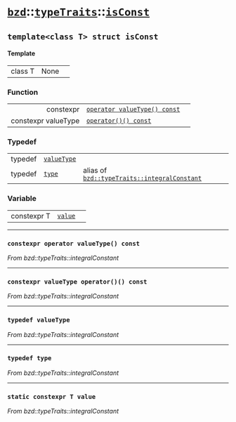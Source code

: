 # [`bzd`](../../../index.md)::[`typeTraits`](../../index.md)::[`isConst`](../index.md)

## `template<class T> struct isConst`

#### Template
||||
|---:|:---|:---|
|class T|None||
### Function
||||
|---:|:---|:---|
|constexpr|[`operator valueType() const`](./index.md)||
|constexpr valueType|[`operator()() const`](./index.md)||
### Typedef
||||
|---:|:---|:---|
|typedef|[`valueType`](./index.md)||
|typedef|[`type`](./index.md)|alias of [`bzd::typeTraits::integralConstant`](../integralconstant/index.md)|
### Variable
||||
|---:|:---|:---|
|constexpr T|[`value`](./index.md)||
------
### `constexpr operator valueType() const`
*From bzd::typeTraits::integralConstant*


------
### `constexpr valueType operator()() const`
*From bzd::typeTraits::integralConstant*


------
### `typedef valueType`
*From bzd::typeTraits::integralConstant*


------
### `typedef type`
*From bzd::typeTraits::integralConstant*


------
### `static constexpr T value`
*From bzd::typeTraits::integralConstant*


